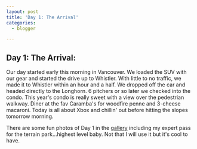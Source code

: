 ```yaml
---
layout: post
title: 'Day 1: The Arrival'
categories:
  - blogger

---
```


## Day 1: The Arrival:

Our day started early this morning in Vancouver.  We loaded the SUV with our gear and started the drive up to Whistler.  With little to no traffic, we made it to Whistler within an hour and a half.  We dropped off the car and headed directly to the Longhorn.  6 pitchers or so later we checked into the condo.  This year's condo is really sweet with a view over the pedestrian walkway.  Diner at the fav Caramba's for woodfire penne and 3-cheese macaroni.  Today is all about Xbox and chillin' out before hitting the slopes tomorrow morning.

There are some fun photos of Day 1 in the [gallery](http://www.wastedboarding.com/wastedblog/gallery.aspx) including my expert pass for the terrain park...highest level baby.  Not that I will use it but it's cool to have.
